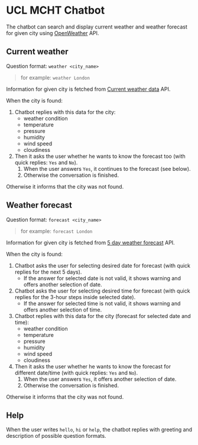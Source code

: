 # UCL MCHT Chatbot

The chatbot can search and display current weather and weather forecast for given city using [OpenWeather](https://openweathermap.org/api) API.

## Current weather

Question format: `weather <city_name>`

> for example: `weather London`

Information for given city is fetched from [Current weather data](https://openweathermap.org/current) API.

When the city is found:

1. Chatbot replies with this data for the city:
   - weather condition
   - temperature
   - pressure
   - humidity
   - wind speed
   - cloudiness
2. Then it asks the user whether he wants to know the forecast too (with quick replies: `Yes` and `No`).
   1. When the user answers `Yes`, it continues to the forecast (see below).
   2. Otherwise the conversation is finished.

Otherwise it informs that the city was not found.

## Weather forecast

Question format: `forecast <city_name>`

> for example: `forecast London`

Information for given city is fetched from [5 day weather forecast](https://openweathermap.org/forecast5) API.

When the city is found:

1. Chatbot asks the user for selecting desired date for forecast (with quick replies for the next 5 days).
   - If the answer for selected date is not valid, it shows warning and offers another selection of date.
2. Chatbot asks the user for selecting desired time for forecast (with quick replies for the 3-hour steps inside selected date).
   - If the answer for selected time is not valid, it shows warning and offers another selection of time.
3. Chatbot replies with this data for the city (forecast for selected date and time):
   - weather condition
   - temperature
   - pressure
   - humidity
   - wind speed
   - cloudiness
4. Then it asks the user whether he wants to know the forecast for different date/time (with quick replies: `Yes` and `No`).
   1. When the user answers `Yes`, it offers another selection of date.
   2. Otherwise the conversation is finished.

Otherwise it informs that the city was not found.

## Help

When the user writes `hello`, `hi` or `help`, the chatbot replies with greeting and description of possible question formats.
